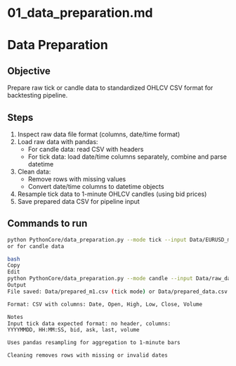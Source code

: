 # 01_data_preparation.md

# Data Preparation

## Objective
Prepare raw tick or candle data to standardized OHLCV CSV format for backtesting pipeline.

## Steps
1. Inspect raw data file format (columns, date/time format)
2. Load raw data with pandas:
   - For candle data: read CSV with headers
   - For tick data: load date/time columns separately, combine and parse datetime
3. Clean data:
   - Remove rows with missing values
   - Convert date/time columns to datetime objects
4. Resample tick data to 1-minute OHLCV candles (using bid prices)
5. Save prepared data CSV for pipeline input

## Commands to run

```bash
python PythonCore/data_preparation.py --mode tick --input Data/EURUSD_mt5_ticks.csv --output Data/prepared_m1.csv
or for candle data

bash
Copy
Edit
python PythonCore/data_preparation.py --mode candle --input Data/raw_data.csv --output Data/prepared_data.csv
Output
File saved: Data/prepared_m1.csv (tick mode) or Data/prepared_data.csv (candle mode)

Format: CSV with columns: Date, Open, High, Low, Close, Volume

Notes
Input tick data expected format: no header, columns:
YYYYMMDD, HH:MM:SS, bid, ask, last, volume

Uses pandas resampling for aggregation to 1-minute bars

Cleaning removes rows with missing or invalid dates

